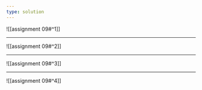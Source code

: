 ```yaml
---
type: solution
---
```


![[assignment 09#^1]]

---

![[assignment 09#^2]]

---

![[assignment 09#^3]]

---

![[assignment 09#^4]]